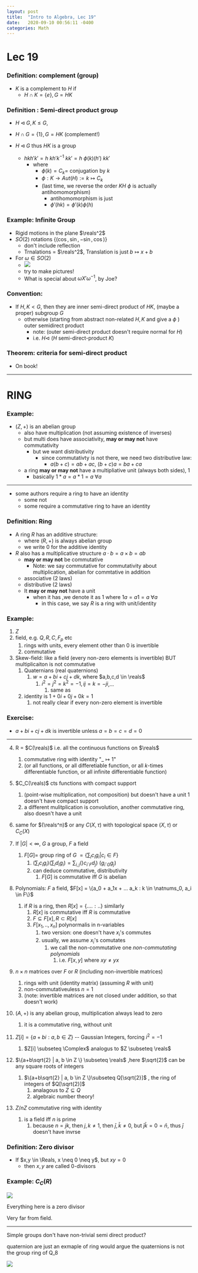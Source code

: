 ```yaml
---
layout: post
title:  "Intro to Algebra, Lec 19"
date:   2020-09-10 00:56:11 -0400
categories: Math
---
```

# Lec 19

### Definition: complement (group)
* $K$ is a complement to $H$ if
  * $H \cap K = \{e\}, G = HK$

### Definition : Semi-direct product group
* $H \triangleleft G, K \le G,$
* $H \cap G = \{1\}, G = HK$ (complement!)

* $H \triangleleft G$ thus $HK$ is a group
  * $hkh'k' = h \ kh'k^{-1} \ k k' = h \ \phi(k)(h') \ kk'$
    * where 
      * $\phi(k) = C_k =$ conjugation by $k$
      * $\phi: K \rightarrow Aut(H) := k \mapsto C_k$
      * (last time, we reverse the order $KH$ $\phi$ is actually antihomomorphism)
        * antihomomorphism is just
        * $\phi'(hk) = \phi'(k)\phi(h)$

### Example: Infinite Group
* Rigid motions in the plane $\reals^2$
* $SO(2)$ rotations $\{(\cos, \sin, -\sin, \cos)\}$
  * don't include reflection
  * Trnalations = $\reals^2$, Translation is just $b \mapsto x + b$
* For $\omega \in SO(2)$
  * ![](../assets/img/2020-11-30-15-33-00.png)
  * try to make pictures!
  * What is special about $\omega X' \omega^{-1}$, by Joe?

### Convention:
* If $H, K < G$, then they are inner semi-direct product of $HK$, (maybe a proper) subgroup $G$
  * otherwise (starting from abstract non-related $H,K$ and give a $\phi$ ) outer semidirect product
    * note: (outer semi-direct product doesn't require normal for $H$)
    * i.e. $H \triangleleft$  ($H$ semi-direct-product $K$)

### Theorem: criteria for semi-direct product
* On book!
***
# RING

### Example:
* $(Z, +)$ is an abelian group
  * also have multiplication (not assuming existence of inverses)
  * but multi does have associativity, **may or may not** have commutativity
    * but we want distributivity
      * since commutativty is not there, we need two distributive law:
        * $a(b+c) = ab + ac$, $(b+c)a = ba + ca$
  * a ring **may or may not** have a multipliative unit (always both sides), 1
    * basically $1 * a = a * 1 = a \  \forall a$

***
* some authors require a ring to have an identity
  * some not
  * some require a commutative ring to have an identity

### Definition: Ring
* A ring $R$ has an additive structure: 
  * where $(R, +)$ is always abelian group
  * we write $0$ for the additive identity
* $R$ also has a multiplicative structure $a \cdot b = a\times b=ab$
  * **may or may not** be commutative
    * Note: we say commutative for commutativity about multiplication, abelian for commtative in addition
  * associative (2 laws)
  * distributive (2 laws)
  * It **may or may not** have a unit
    * when it has ,we denote it as $1$ where $1 a = a 1 =a \ \forall a$
      * in this case, we say $R$ is a ring  with unit/identity

### Example:
1. $Z$
2. field, e.g. $Q, R, C, F_p$ etc
   1. rings with units, every element other than $0$ is invertible
   2. commutative
3. Skew-field: like a field (every non-zero elements is invertible) BUT multiplicaiton is not commutative
   1. Quaternians (real quaternions)
      1. $w = a+bi+cj+dk,$ where $a,b,c,d \in \reals$
         1. $i^2=j^2=k^2=-1, ij=k=-ji$,...
            1. same as 
   2. identity is $1 + 0i + 0j + 0k = 1$
      1. not really clear if every non-zero element is invertible

### Exercise:
* $a+bi+cj+dk$ is invertible unless $a=b=c=d=0$

***
4. R = $C(\reals)$ i.e. all the continuous functions on $\reals$
   1. commutative ring with identity "$\_ \mapsto 1$"
   2. (or all functions, or all differetiable function, or all $k$-times differentiable function, or all infinite differentiable function)
5. $C_C(\reals)$ cts functions with compact support
   1. (point-wise multiplication, not composition) but doesn't have a unit $1$ doesn't have compact support
   2. a different mulitplication is convolution, another commutative ring, also doesn't have a unit
6. same for $(\reals^n)$ or any $C(X, \tau)$ with topological space $(X, \tau)$ or $C_C(X)$
7. If $|G| < \infty$, $G$ a group, $F$ a field
   1. $F[G]=$ group ring of $G$ $= \{\sum_i c_i g_i | c_i \in F\}$
      1. $(\sum_i c_i g_i)(\sum_i d_i g_i) = \sum_{i,j} ()c_i \cdot_F d_j) \  (g_i \cdot_Gg_j)$
      2. can deduce commutative, distributivity
         1. $F[G]$ is commutative iff $G$ is abelian
8. Polynomials: $F$ a field, $F[x] = \{a_0 + a_1x + ... a_k : k \in \natnums_0, a_i \in F\}$
   1. if $R$ is a ring, then $R[x] = \{.... : ..\}$ similarly
      1. $R[x]$ is commutative iff $R$ is commutative
      2. $F \subseteq F[x], R \subset R[x]$
      3. $F[x_1,..,x_n]$ polynormalis in n-variables
         1. two version: one doesn't have $x_i$'s commutes
         2. usually, we assume $x_i$'s comutates
            1. we call the non-commutative one  *non-commutating polynomials*
               1. i.e. $F[x,y]$ where $xy \neq yx$
9. $n \times n$ matrices over $F$ or $R$ (including non-invertible matrices)
   1.  rings with unit (identity matrix) (assuming $R$ with unit)
   2.  non-commutativeuless $n=1$
   3.  (note: invertible matrices are not closed under addition, so that doesn't work)
10. $(A, +)$ is any abelian group, multiplication always lead to zero
    1.  it is a commutative ring, without unit 
11. $Z[i] = \{a+bi : a,b \in Z \}$ -- Gaussian Integers, forcing $i^2 = -1$
    1.  $Z[i] \subseteq \Complex$ analogus to $Z \subseteq \reals$
12. $\{a+b\sqrt{2} | a, b \in Z \} \subseteq \reals$ ,here $\sqrt{2}$ can be any square roots of integers
    1.  $\{a+b\sqrt{2} | a, b \in Z \}\subseteq Q[\sqrt{2}]$ , the ring of integers of $Q[\sqrt{2}]$
        1.  analagous to $Z \subseteq Q$
        2.  algebraic number theory!

13. $Z/nZ$ commutative ring with identity
    1.  is a field iff $n$ is prime
        1.  because $n = jk$, then $j, k \neq 1$, then $\bar{j}, \bar{k} \neq 0$, but $\bar{j}\bar{k} = 0 = \bar{n}$, thus $\bar{j}$  doesn't have invrse
### Definition: Zero divisor
* If $x,y \in \Reals, x \neq 0 \neq y$, but $xy=0$
  * then $x,y$ are called $0$-divisors

### Example: $C_C(R)$
![](../assets/img/2020-11-30-16-51-38.png)

Everything here is a zero divisor

Very far from field.
***

Simple groups don't have non-trivial semi direct product?

quaternion are just an exmaple of ring
 would argue the quaternions is not the group ring of Q_8




![](../assets/img/2020-12-01-13-10-11.png)